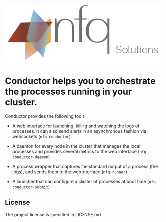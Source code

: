 ![](docs/_static/nfq_solutions.png)

# Conductor helps you to orchestrate the processes running in your cluster.

Conductor provides the following tools

* A web interface for launching, killing and watching the logs of processes. It
  can also send alerts in an asynchronous fashion via websockets (`nfq-conductor`)

* A daemon for every node in the cluster that manages the local processes and
  provides several metrics to the web interface (`nfq-conductor-daemon`)
  
* A process wrapper that captures the standard output of a process (the logs),
  and sends them to the web interface (`nfq-runner`)
  
* A launcher that can configure a cluster of processes at boot time
  (`nfq-conductor-submit`)


## License

The project license is specified in LICENSE.md
